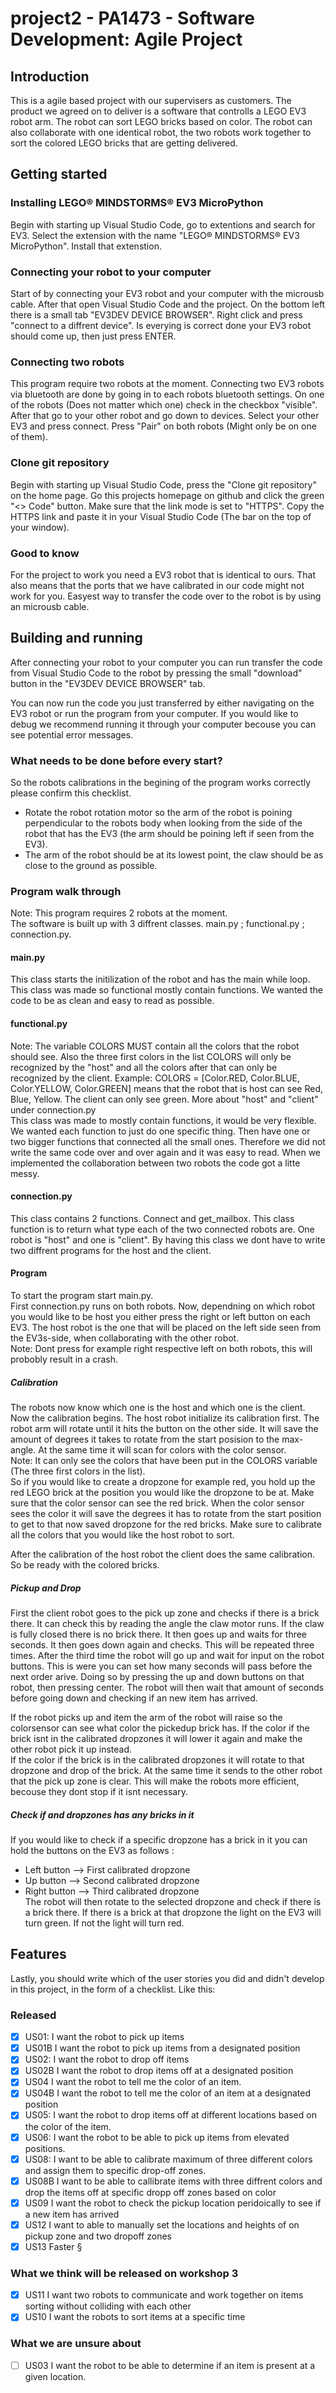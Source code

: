 # project2 - PA1473 - Software Development: Agile Project

## Introduction

This is a agile based project with our supervisers as customers.
The product we agreed on to deliver is a software that controlls a LEGO EV3 robot arm.
The robot can sort LEGO bricks based on color. The robot can also collaborate with one identical robot,
the two robots work together to sort the colored LEGO bricks that are getting delivered.

## Getting started

### Installing LEGO® MINDSTORMS® EV3 MicroPython
Begin with starting up Visual Studio Code, go to extentions and search for EV3.
Select the extension with the name "LEGO® MINDSTORMS® EV3 MicroPython".
Install that extenstion.

### Connecting your robot to your computer
Start of by connecting your EV3 robot and your computer with the microusb cable.
After that open Visual Studio Code and the project.
On the bottom left there is a small tab "EV3DEV DEVICE BROWSER".
Right click and press "connect to a diffrent device".
Is everying is correct done your EV3 robot should come up, then just press ENTER.

### Connecting two robots
This program require two robots at the moment. Connecting two EV3 robots via bluetooth are done by
going in to each robots bluetooth settings. On one of the robots (Does not matter which one) check in the
checkbox "visible". After that go to your other robot and go down to devices. Select your other EV3 and press
connect. Press "Pair" on both robots (Might only be on one of them).

### Clone git repository
Begin with starting up Visual Studio Code, press the "Clone git repository" on the home page.
Go this projects homepage on github and click the green "<> Code" button. Make sure that the link mode is set to "HTTPS".
Copy the HTTPS link and paste it in your Visual Studio Code (The bar on the top of your window).

### Good to know
For the project to work you need a EV3 robot that is identical to ours.
That also means that the ports that we have calibrated in our code might not work for you.
Easyest way to transfer the code over to the robot is by using an microusb cable.

## Building and running

After connecting your robot to your computer you can run transfer the code
from Visual Studio Code to the robot by pressing the small "download" button in
the "EV3DEV DEVICE BROWSER" tab.

You can now run the code you just transferred by either navigating on the EV3 robot or run the program from your computer. If you would like to debug we recommend running it through your computer becouse
you can see potential error messages.

### What needs to be done before every start?
So the robots calibrations in the begining of the program works correctly please confirm this checklist.
- Rotate the robot rotation motor so the arm of the robot is poining perpendicular to the robots body when looking from the side of the robot that has the EV3 (the arm should be poining left if seen from the EV3).
- The arm of the robot should be at its lowest point, the claw should be as close to the ground as possible.

### Program walk through
Note: This program requires 2 robots at the moment. <br>
The software is built up with 3 diffrent classes. main.py ; functional.py ; connection.py.

#### main.py
This class starts the initilization of the robot and has the main while loop. This class was made so functional mostly contain functions. We wanted the code to be as clean and easy to read as possible.

#### functional.py
Note: The variable COLORS MUST contain all the colors that the robot should see. Also the three first colors in the list COLORS will only be recognized by the "host" and all the colors after that can only be recognized by the client. Example: COLORS = [Color.RED, Color.BLUE, Color.YELLOW, Color.GREEN] means that the robot that is host can see Red, Blue, Yellow. The client can only see green. More about "host" and "client" under connection.py <br>
This class was made to mostly contain functions, it would be very flexible. We wanted each function to just do one specific thing. Then have one or two bigger functions that connected all the small ones. Therefore we did not write the same code over and over again and it was easy to read. When we implemented the collaboration between two robots the code got a litte messy.

#### connection.py
This class contains 2 functions. Connect and get_mailbox. This class function is to return what type
each of the two connected robots are. One robot is "host" and one is "client". By having this class we dont have to
write two diffrent programs for the host and the client. 

#### Program
To start the program start main.py. <br>
First connection.py runs on both robots. Now, dependning on which robot you
would like to be host you either press the right or left button on each EV3. The host robot is the one
that will be placed on the left side seen from the EV3s-side, when collaborating with the other robot. <br>
Note: Dont press for example right respective left on both robots, this will probobly result in a crash. <br>

##### Calibration
The robots now know which one is the host and which one is the client. Now the calibration begins. The host robot initialize its calibration first. The robot arm will rotate until it hits the button on the other side. It will save the amount of degrees it takes to rotate from the start posision to the max-angle. At the same time it will scan for colors with the color sensor. <br>
Note: It can only see the colors that have been put in the COLORS variable (The three first colors in the list). <br>
So if you would like to create a dropzone for example red, you hold up the red LEGO brick at the position you would like the dropzone to be at. Make sure that the color sensor can see the red brick. When the color sensor sees the color it will save the degrees it has to rotate from the start position  to get to that now saved dropzone for the red bricks. Make sure to calibrate all the colors that you would like the host robot to sort. <br>

After the calibration of the host robot the client does the same calibration. So be ready with the colored bricks. <br>

##### Pickup and Drop
First the client robot goes to the pick up zone and checks if there is a brick there. It can check this by reading the angle the claw motor runs. If the claw is fully closed there is no brick there. It then goes up and waits for three seconds. It then goes down again and checks. This will be repeated three times. After the third time the robot will go up and wait for input on the robot buttons. This is were you can set how many seconds will pass before the next order arive. Doing so by pressing the up and down buttons on that robot, then pressing center. The robot will then wait that amount of seconds before going down and checking if an new item has arrived. <br>

If the robot picks up and item the arm of the robot will raise so the colorsensor can see what color the pickedup brick has. If the color if the brick isnt in the calibrated dropzones it will lower it again and make the other robot pick it up instead. <br>
If the color if the brick is in the calibrated dropzones it will rotate to that dropzone and drop of the brick.
At the same time it sends to the other robot that the pick up zone is clear. This will make the robots more efficient, becouse they dont stop if it isnt necessary. <br>

##### Check if and dropzones has any bricks in it
If you would like to check if a specific dropzone has a brick in it you can hold the buttons on the EV3 as follows :
- Left button --> First calibrated dropzone
- Up button --> Second calibrated dropzone
- Right button --> Third calibrated dropzone <br>
The robot will then rotate to the selected dropzone and check if there is a brick there. If there is a brick at that dropzone the light on the EV3 will turn green. If not the light will turn red.

## Features

Lastly, you should write which of the user stories you did and didn't develop in this project, in the form of a checklist. Like this:
### Released
- [x] US01: I want the robot to pick up items
- [x] US01B I want the robot to pick up items from a designated position
- [x] US02: I want the robot to drop off items
- [x] US02B I want the robot to drop items off at a designated position
- [x] US04 I want the robot to tell me the color of an item.
- [x] US04B I want the robot to tell me the color of an item at a designated position
- [x] US05: I want the robot to drop items off at different locations based on the color of the item.
- [x] US06: I want the robot to be able to pick up items from elevated positions.
- [x] US08: I want to be able to calibrate maximum of three different colors and assign them to specific drop-off zones.
- [x] US08B I want to be able to callibrate items with three diffrent colors and drop the items off at specific dropp off zones based on color
- [x] US09 I want the robot to check the pickup location peridoically to see if a new item has arrived
- [x] US12 I want to able to manually set the locations and heights of on pickup zone and two dropoff zones
- [x] US13 Faster
§
### What we think will be released on workshop 3
- [x] US11 I want two robots to communicate and work together on items sorting without colliding with each other
- [x] US10 I want the robots to sort items at a specific time

### What we are unsure about
- [ ] US03 I want the robot to be able to determine if an item is present at a given location.

